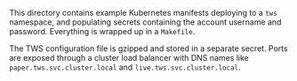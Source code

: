 This directory contains example Kubernetes manifests deploying to a `tws`
namespace, and populating secrets containing the account username and password.
Everything is wrapped up in a `Makefile`.

The TWS configuration file is gzipped and stored in a separate secret. Ports
are exposed through a cluster load balancer with DNS names like
`paper.tws.svc.cluster.local` and `live.tws.svc.cluster.local`.
